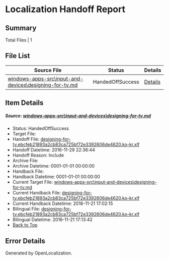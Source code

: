# <a name='report-top'></a> Localization Handoff Report

## Summary
 Total Files | 1

## File List
 Source File | Status | Details 
 ----------- | ------ | ------- 
 [windows-apps-src\input-and-devices\designing-for-tv.md](https://cpubwin.visualstudio.com/windows-uwp/_git/windows-uwp/commit/ee0a2f5a34cbbef198a9012d0425bb84e65f3b33?path=windows-apps-src%2Finput-and-devices%2Fdesigning-for-tv.md&_a=contents) | HandedOffSuccess | [Details](#de76a3c6d4949b9203df79855e1748a81d76ca644357)

## Item Details
##### <a name='de76a3c6d4949b9203df79855e1748a81d76ca644357'></a> Source: [windows-apps-src\input-and-devices\designing-for-tv.md](https://cpubwin.visualstudio.com/windows-uwp/_git/windows-uwp/commit/ee0a2f5a34cbbef198a9012d0425bb84e65f3b33?path=windows-apps-src%2Finput-and-devices%2Fdesigning-for-tv.md&_a=contents)
* Status: HandedOffSuccess
* Target File: 
* Handoff File: [designing-for-tv.ebcfeb21893a2cb83ca725bf72e3392606de4620.ko-kr.xlf](https://cpubwin.visualstudio.com/windows-uwp/_git/WDCLib.handoff/commit/4420744f652ab822abed658ae125db5b1017ec96?path=ol-handoff%2Fcpubwin%2Fwindows-uwp.ko-kr%2Fmaster%2Fdesigning-for-tv.ebcfeb21893a2cb83ca725bf72e3392606de4620.ko-kr.xlf&_a=contents)
* Handoff Datetime: 2016-11-29 22:36:44
* Handoff Reason: Include
* Archive File: 
* Archive Datetime: 0001-01-01 00:00:00
* Handback File: 
* Handback Datetime: 0001-01-01 00:00:00
* Current Target File: [windows-apps-src\input-and-devices\designing-for-tv.md](https://cpubwin.visualstudio.com/windows-uwp/_git/windows-uwp.ko-kr/commit/1e3e4899d11d2023cca1537fc5982a2981ee8d89?path=windows-apps-src%2Finput-and-devices%2Fdesigning-for-tv.md&_a=contents)
* Current Handback File: [designing-for-tv.ebcfeb21893a2cb83ca725bf72e3392606de4620.ko-kr.xlf](https://cpubwin.visualstudio.com/windows-uwp/_git/WDCLib.handback/commit/c69d038ba1c122da60b66619023f887f5573da13?path=ol-handback%2Fcpubwin%2Fwindows-uwp.ko-kr%2Fmaster%2Fdesigning-for-tv.ebcfeb21893a2cb83ca725bf72e3392606de4620.ko-kr.xlf&_a=contents)
* Current Handback Datetime: 2016-11-21 17:02:15
* Bilingual File: [designing-for-tv.ebcfeb21893a2cb83ca725bf72e3392606de4620.ko-kr.xlf](https://cpubwin.visualstudio.com/windows-uwp/_git/WDCLib.handback/commit/c69d038ba1c122da60b66619023f887f5573da13?path=ol-handback%2Fcpubwin%2Fwindows-uwp.ko-kr%2Fmaster%2Fdesigning-for-tv.ebcfeb21893a2cb83ca725bf72e3392606de4620.ko-kr.xlf&_a=contents)
* Bilingual Datetime: 2016-11-21 17:13:42
* [Back to Top](#report-top)


## Error Details

Generated by OpenLocalization.
